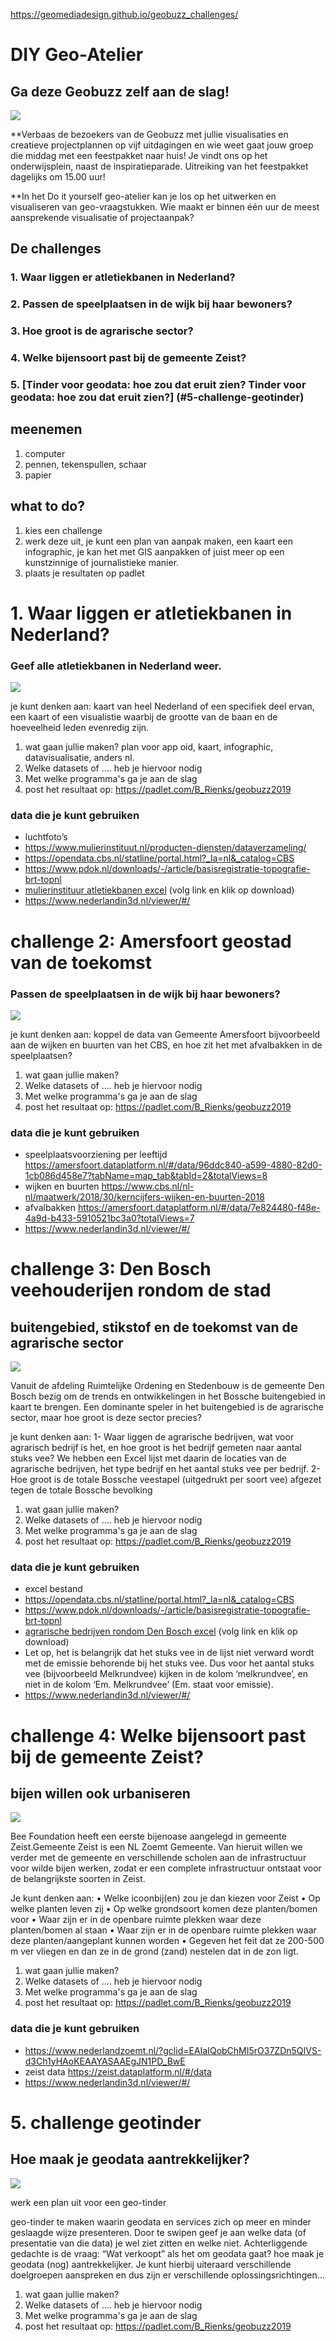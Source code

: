 https://geomediadesign.github.io/geobuzz_challenges/



# DIY Geo-Atelier
## Ga deze Geobuzz zelf aan de slag! 

<img src="img/denb.png">

**Verbaas de bezoekers van de Geobuzz met jullie visualisaties en creatieve projectplannen op vijf uitdagingen en wie weet gaat jouw groep die middag met een feestpakket naar huis! Je vindt ons op het onderwijsplein, naast de inspiratieparade. 
Uitreiking van het feestpakket dagelijks om 15.00 uur!

**In het Do it yourself geo-atelier kan je los op het uitwerken en visualiseren van geo-vraagstukken. Wie maakt er binnen één uur de meest aansprekende visualisatie of projectaanpak?

## De challenges
### 1. Waar liggen er atletiekbanen in Nederland? 
### 2. Passen de speelplaatsen in de wijk bij haar bewoners?
### 3. Hoe groot is de agrarische sector?
### 4. Welke bijensoort past bij de gemeente Zeist? 
### 5. [Tinder voor geodata: hoe zou dat eruit zien? Tinder voor geodata: hoe zou dat eruit zien?] (#5-challenge-geotinder)


## meenemen
1. computer 
2. pennen, tekenspullen, schaar
3. papier

## what to do?
1. kies een challenge
2. werk deze uit, je kunt een plan van aanpak maken, een kaart een infographic, je kan het met GIS aanpakken of juist meer op een kunstzinnige of journalistieke manier. 
3. plaats je resultaten op padlet


# 1. Waar liggen er atletiekbanen in Nederland?
### Geef alle atletiekbanen in Nederland weer. 

<img src="img/atletiek.png">

je kunt denken aan:
kaart van heel Nederland of een specifiek deel ervan, een kaart of een visualistie waarbij de grootte van de baan en de hoeveelheid leden evenredig zijn. 


1. wat gaan jullie maken? plan voor app oid, kaart, infographic, datavisualisatie, anders nl. 
2. Welke datasets of .... heb je hiervoor nodig
3. Met welke programma's ga je aan de slag
4. post het resultaat op: https://padlet.com/B_Rienks/geobuzz2019

### data die je kunt gebruiken

* luchtfoto’s
* <https://www.mulierinstituut.nl/producten-diensten/dataverzameling/>
* <https://opendata.cbs.nl/statline/portal.html?_la=nl&_catalog=CBS>
* <https://www.pdok.nl/downloads/-/article/basisregistratie-topografie-brt-topnl>
* [mulierinstituur atletiekbanen excel](https://github.com/geomediadesign/geobuzz_challenges/blob/master/exportatletiekaeres.xlsx) (volg link en klik op download)
* https://www.nederlandin3d.nl/viewer/#/


# challenge 2: Amersfoort geostad van de toekomst
### Passen de speelplaatsen in de wijk bij haar bewoners?

<img src="img/amf.png">

je kunt denken aan: 
koppel de data van Gemeente Amersfoort bijvoorbeeld aan de wijken en buurten van het CBS, en hoe zit het met afvalbakken in de speelplaatsen? 

1. wat gaan jullie maken?
2. Welke datasets of .... heb je hiervoor nodig
3. Met welke programma's ga je aan de slag
4. post het resultaat op: https://padlet.com/B_Rienks/geobuzz2019


### data die je kunt gebruiken
* speelplaatsvoorziening per leeftijd
<https://amersfoort.dataplatform.nl/#/data/96ddc840-a599-4880-82d0-1cb086d458e7?tabName=map_tab&tabId=2&totalViews=8>
* wijken en buurten
<https://www.cbs.nl/nl-nl/maatwerk/2018/30/kerncijfers-wijken-en-buurten-2018>
* afvalbakken <https://amersfoort.dataplatform.nl/#/data/7e824480-f48e-4a9d-b433-5910521bc3a0?totalViews=7>
* https://www.nederlandin3d.nl/viewer/#/


# challenge 3: Den Bosch veehouderijen rondom de stad
## buitengebied, stikstof en de toekomst van de agrarische sector

<img src="img/dbosch.png">

Vanuit de afdeling Ruimtelijke Ordening en Stedenbouw is de gemeente Den Bosch bezig om de trends en ontwikkelingen in het Bossche buitengebied in kaart te brengen.
Een dominante speler in het buitengebied is de agrarische sector, maar hoe groot is deze sector precies?

je kunt denken aan:
1-  Waar liggen de agrarische bedrijven, wat voor agrarisch bedrijf is het, en hoe groot is het bedrijf gemeten naar aantal stuks vee?
We hebben een Excel lijst met daarin de locaties van de agrarische bedrijven, het type bedrijf en het aantal stuks vee per bedrijf.
2-  Hoe groot is de totale Bossche veestapel (uitgedrukt per soort vee) afgezet tegen de totale Bossche bevolking


1. wat gaan jullie maken?
2. Welke datasets of .... heb je hiervoor nodig
3. Met welke programma's ga je aan de slag
4. post het resultaat op: https://padlet.com/B_Rienks/geobuzz2019


### data die je kunt gebruiken
* excel bestand
* <https://opendata.cbs.nl/statline/portal.html?_la=nl&_catalog=CBS>
* <https://www.pdok.nl/downloads/-/article/basisregistratie-topografie-brt-topnl>
* [agrarische bedrijven rondom Den Bosch excel](https://github.com/geomediadesign/geobuzz_challenges/blob/master/agrarischebedrijvenrondomdb) (volg link en klik op download)
* Let op, het is belangrijk dat het stuks vee in de lijst niet verward wordt met de emissie behorende bij het stuks vee. Dus voor het aantal stuks vee (bijvoorbeeld Melkrundvee) kijken in de kolom ‘melkrundvee’, en niet in de kolom ‘Em. Melkrundvee’ (Em. staat voor emissie).
* https://www.nederlandin3d.nl/viewer/#/


# challenge 4:  Welke bijensoort past bij de gemeente Zeist? 
## bijen willen ook urbaniseren

<img src="img/zeist.png">

Bee Foundation heeft een eerste bijenoase aangelegd in gemeente Zeist.Gemeente Zeist is een NL Zoemt Gemeente. Van hieruit willen we verder met de gemeente en verschillende scholen aan de infrastructuur voor wilde bijen werken, zodat er een complete infrastructuur ontstaat voor de belangrijkste soorten in Zeist.

Je kunt denken aan:
•  Welke icoonbij(en) zou je dan kiezen voor Zeist
•  Op welke planten leven zij
•  Op welke grondsoort komen deze planten/bomen voor
•  Waar zijn er in de openbare ruimte plekken waar deze planten/bomen al staan
•  Waar zijn er in de openbare ruimte plekken waar deze planten/aangeplant kunnen worden
•  Gegeven het feit dat ze 200-500 m ver vliegen en dan ze in de grond (zand) nestelen dat in de zon ligt.


1. wat gaan jullie maken?
2. Welke datasets of .... heb je hiervoor nodig
3. Met welke programma's ga je aan de slag
4. post het resultaat op: https://padlet.com/B_Rienks/geobuzz2019


### data die je kunt gebruiken
* <https://www.nederlandzoemt.nl/?gclid=EAIaIQobChMI5rO37ZDn5QIVS-d3Ch1yHAoKEAAYASAAEgJN1PD_BwE>
* zeist data <https://zeist.dataplatform.nl/#/data>
* https://www.nederlandin3d.nl/viewer/#/


# 5. challenge geotinder
## Hoe maak je geodata aantrekkelijker?

<img src="img/adam.png">

werk een plan uit voor een geo-tinder

geo-tinder te maken waarin geodata en services zich op meer en minder geslaagde wijze presenteren. Door te swipen geef je aan welke data (of presentatie van die data) je wel ziet zitten en welke niet. Achterliggende gedachte is de vraag: “Wat verkoopt” als het om geodata gaat? hoe maak je geodata (nog) aantrekkelijker. Je kunt hierbij uiteraard verschillende doelgroepen aanspreken en dus zijn er verschillende oplossingsrichtingen… 


1. wat gaan jullie maken?
2. Welke datasets of .... heb je hiervoor nodig
3. Met welke programma's ga je aan de slag
4. post het resultaat op: https://padlet.com/B_Rienks/geobuzz2019 






 
 
